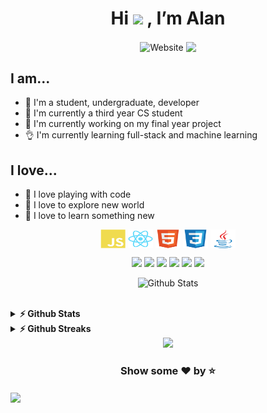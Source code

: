 <h1 align="center">Hi <img src="https://media.giphy.com/media/hvRJCLFzcasrR4ia7z/giphy.gif" width="25px"> , I’m Alan</h1>
<p align="center" >
<img align="center" alt="Website" height="25" src="https://img.shields.io/badge/Website-black?style=flat-square&logo=google-chrome&logoColor=white">

<img align="center" height="25" src="https://img.shields.io/badge/My%20job-Still%20learning-black?style=flat-square&logo=microgenetics&logoColor=white" />
</p>
<p>
<h2>I am... </h2>
<ul>
  <li>💪 I'm a student, undergraduate, developer</li>
  <li>🤟 I'm currently a third year CS student</li>
  <li>🤝 I'm currently working on my final year project</li>
  <li>👌 I'm currently learning full-stack and machine learning</li>
</ul></p>
<p>
<h2>I love... </h2>
<ul>
  <li>🧡 I love playing with code</li>
  <li>💛 I love to explore new world</li>
  <li>💚 I love to learn something new</li>
</ul>
</p>
<p align="center">
  <img align="center" alt="Js" height="30" width="40" src="https://raw.githubusercontent.com/devicons/devicon/master/icons/javascript/javascript-plain.svg">
  <img align="center" alt="React" height="30" width="40" src="https://raw.githubusercontent.com/devicons/devicon/master/icons/react/react-original.svg">
  <img align="center" alt="HTML" height="30" width="40" src="https://raw.githubusercontent.com/devicons/devicon/master/icons/html5/html5-original.svg">
  <img align="center" alt="CSS" height="30" width="40" src="https://raw.githubusercontent.com/devicons/devicon/master/icons/css3/css3-original.svg">
  <img align="center" height="30" width="40" src="https://github.com/devicons/devicon/blob/master/icons/java/java-original.svg">
</p>
<p align="center">
<img height="27" src="https://img.shields.io/badge/-VS%20Code-black?style=flat-square&logo=visual-studio-code">
<img height="27" src="https://img.shields.io/badge/-GitHub-black?style=flat-square&logo=github&logoColor=white">
<img height="27" src="https://img.shields.io/badge/-Git-black?style=flat-square&logo=git">
<img height="27" src="https://img.shields.io/badge/Chrome-black?style=flat-square&logo=google-chrome">
<img height="27" src="https://img.shields.io/badge/Firebase-black?style=flat-square&logo=firebase">
<img height="27" src="https://img.shields.io/badge/-Heroku-black?style=flat-square&logo=heroku">
</p>
<p align="center" >
<img height="150" alt="Github Stats" src="https://github-readme-stats.vercel.app/api/top-langs/?username=Alan-aj&layout=compact&langs_count=7&theme=highcontrast&title_color=fff&hide_border=true" />
</p>
<br/>
<details>	
  <summary><b>⚡ Github Stats</b></summary><br/>
  <img height="150" alt="Github Stats"  src="https://github-readme-stats.vercel.app/api?username=Alan-aj&show_icons=true&hide_title=true&theme=highcontrast&include_all_commits=true&count_private=true&title_color=fff&hide_border=true" />
</details>
<details>	
  <summary><b>⚡ Github Streaks</b></summary><br/>
  <img height="150" alt="Github Streaks"  src="https://github-readme-streak-stats.herokuapp.com/?user=Alan-aj&hide_border=true&theme=highcontrast" />
</details>

<div align="center">
<img src="https://readme-typing-svg.herokuapp.com/?lines=console.log(%22Hello%2C%20World!%22);System.out.println(%22Hello%2C%20World!%22);print(%22Hello%2C%20World!%22);printf(%22Hello%2C%20World!%22);fmt.Println(%22Hello%2C%20World!%22);println!(%22Hello%2C%20World!%22);cout%20%3C%3C%20%22Hello%2C%20World!%22&center=true&size=25&width=600">
</div>  
<h3 align="center">Show some ❤️ by ⭐</h3>
 
<img align="center" height="25" src="https://visitor-badge.laobi.icu/badge?page_id=Alan-aj.Alan-aj" />
